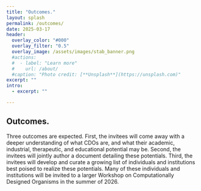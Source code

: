 ```yaml
---
title: "Outcomes."
layout: splash
permalink: /outcomes/
date: 2025-03-17
header:
  overlay_color: "#000"
  overlay_filter: "0.5"
  overlay_image: /assets/images/stab_banner.png
  #actions:
  #  - label: "Learn more"
  #    url: /about/
  #caption: "Photo credit: [**Unsplash**](https://unsplash.com)"
excerpt: ""
intro:
  - excerpt: ""

---
```

Outcomes.
---

Three outcomes are expected. First, the invitees will come away with a deeper understanding of what CDOs are, and what their academic, industrial, therapeutic, and educational potential may be. Second, the invitees will jointly author a document detailing these potentials. Third, the invitees will develop and curate a growing list of individuals and institutions best poised to realize these potentials. Many of these individuals and institutions will be invited to a larger Workshop on Computationally Designed Organisms in the summer of 2026. 
